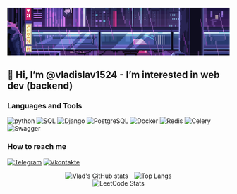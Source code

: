 <div align="center">

![Header](https://github.com/vladislav1524/vladislav1524/blob/main/assets/gifka2.gif)

</div>

## 👋 Hi, I’m @vladislav1524 - I’m interested in web dev (backend)


### Languages and Tools

![python](https://shields.fly.dev/badge/Python-white?style=for-the-badge&logo=python&logoColor=blue)
![SQL](https://shields.fly.dev/badge/SQL-white?style=for-the-badge&logo=mysql&logoColor=orange)
![Django](https://shields.fly.dev/badge/Django-white?style=for-the-badge&logo=django&logoColor=green)
![PostgreSQL](https://shields.fly.dev/badge/PostgreSQL-white?style=for-the-badge&logo=PostgreSQL&logoColor=blue)
![Docker](https://shields.fly.dev/badge/Docker-white?style=for-the-badge&logo=docker&logoColor=blue)
![Redis](https://shields.fly.dev/badge/Redis-white?style=for-the-badge&logo=Redis&logoColor=red)
![Celery](https://shields.fly.dev/badge/Celery-white?style=for-the-badge&logo=Celery&logoColor=green)
![Swagger](https://shields.fly.dev/badge/Swagger-white?style=for-the-badge&logo=Swagger&logoColor=green)


### How to reach me
[![Telegram](https://shields.fly.dev/badge/Telegram-white?style=for-the-badge&logo=Telegram&logoColor=blue)](https://t.me/yasno1508)
[![Vkontakte](https://shields.fly.dev/badge/Vkontakte-white?style=for-the-badge&logo=vk&logoColor=blue)](https://m.vk.com/id751391941)


<div align="center">
  <a href="https://github.com/vladislav1524/github-readme-stats">
    <img src="https://github-readme-stats.vercel.app/api?username=vladislav1524&show_icons=True&theme=dark" alt="Vlad's GitHub stats" style="display: inline-block; margin-right: 10px;" />
  </a>
  <img src="https://github-readme-stats.vercel.app/api/top-langs/?username=vladislav1524&layout=compact&theme=dark&card_width=467" alt="Top Langs" style="display: inline-block;" />
</div>

<div align="center">
  <img src="https://leetcard.jacoblin.cool/vladislav1524?ext=heatmap" alt="LeetCode Stats" />
</div>
